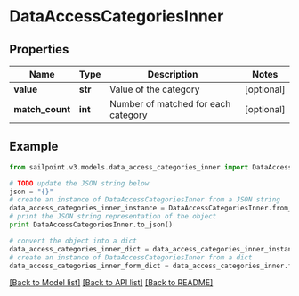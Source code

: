 # DataAccessCategoriesInner


## Properties
Name | Type | Description | Notes
------------ | ------------- | ------------- | -------------
**value** | **str** | Value of the category | [optional] 
**match_count** | **int** | Number of matched for each category | [optional] 

## Example

```python
from sailpoint.v3.models.data_access_categories_inner import DataAccessCategoriesInner

# TODO update the JSON string below
json = "{}"
# create an instance of DataAccessCategoriesInner from a JSON string
data_access_categories_inner_instance = DataAccessCategoriesInner.from_json(json)
# print the JSON string representation of the object
print DataAccessCategoriesInner.to_json()

# convert the object into a dict
data_access_categories_inner_dict = data_access_categories_inner_instance.to_dict()
# create an instance of DataAccessCategoriesInner from a dict
data_access_categories_inner_form_dict = data_access_categories_inner.from_dict(data_access_categories_inner_dict)
```
[[Back to Model list]](../README.md#documentation-for-models) [[Back to API list]](../README.md#documentation-for-api-endpoints) [[Back to README]](../README.md)


